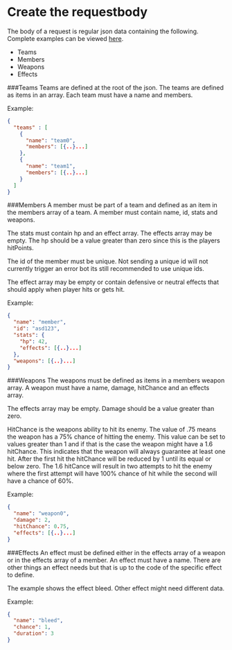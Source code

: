 Create the requestbody
============================
The body of a request is regular json data containing the following. Complete examples can be viewed [here](https://textbrawlers.gigavoid.com/test).

* Teams
* Members
* Weapons
* Effects

###Teams
Teams are defined at the root of the json. The teams are defined as items in an array. Each team must have a name and members.

Example:

``` json
{
  "teams" : [
    {
      "name": "team0",
      "members": [{..}...]
    },
    {
      "name": "team1",
      "members": [{..}...]
    }
  ]
}
```

###Members
A member must be part of a team and defined as an item in the members array of a team. A member must contain name, id, stats and weapons.

The stats must contain hp and an effect array. The effects array may be empty. The hp should be a value greater than zero since this is the players hitPoints.

The id of the member must be unique. Not sending a unique id will not currently trigger an error bot its still recommended to use unique ids.

The effect array may be empty or contain defensive or neutral effects that should apply when player hits or gets hit.

Example:

``` json
{
  "name": "member",
  "id": "asd123",
  "stats": {
    "hp": 42,
    "effects": [{..}...]
  },
  "weapons": [{..}...]
}
```

###Weapons
The weapons must be defined as items in a members weapon array. A weapon must have a name, damage, hitChance and an effects array.

The effects array may be empty. Damage should be a value greater than zero.

HitChance is the weapons ability to hit its enemy. The value of .75 means the weapon has a 75% chance of hitting the enemy. This value can be set to values greater than 1 and if that is the case the weapon might have a 1.6 hitChance. This indicates that the weapon will always guarantee at least one hit. After the first hit the hitChance will be reduced by 1 until its equal or below zero. The 1.6 hitCance will result in two attempts to hit the enemy where the first attempt will have 100% chance of hit while the second will have a chance of 60%.

Example:

``` json
{
  "name": "weapon0",
  "damage": 2,
  "hitChance": 0.75,
  "effects": [{..}...]
}
```

###Effects
An effect must be defined either in the effects array of a weapon or in the effects array of a member. An effect must have a name. There are other things an effect needs but that is up to the code of the specific effect to define.

The example shows the effect bleed. Other effect might need different data.

Example:

``` json
{
  "name": "bleed",
  "chance": 1,
  "duration": 3
}
```
